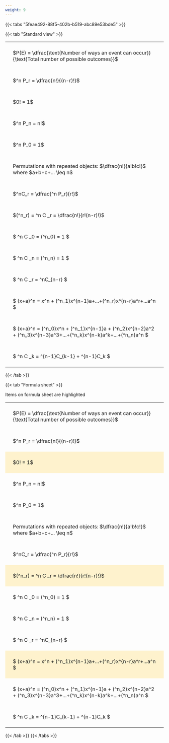 ```yaml
---
weight: 9
---
```


{{< tabs "5feae492-88f5-402b-b519-abc89e53bde5" >}}

{{< tab "Standard view" >}}

<style type="text/css">
#T_336f8 th.col_heading {
  text-align: left;
  font-size: 1em;
}
#T_336f8 td {
  text-align: left;
  font-size: 1em;
  padding: 1.5em;
}
</style>
<table id="T_336f8">
  <thead>
  </thead>
  <tbody>
    <tr>
      <td id="T_336f8_row0_col0" class="data row0 col0" >$P(E) = \dfrac{\text{Number of ways an event can occur}}{\text{Total number of possible outcomes}}$</td>
    </tr>
    <tr>
      <td id="T_336f8_row1_col0" class="data row1 col0" >$^n P_r = \dfrac{n!}{(n-r)!}$</td>
    </tr>
    <tr>
      <td id="T_336f8_row2_col0" class="data row2 col0" >$0! = 1$</td>
    </tr>
    <tr>
      <td id="T_336f8_row3_col0" class="data row3 col0" >$^n P_n = n!$</td>
    </tr>
    <tr>
      <td id="T_336f8_row4_col0" class="data row4 col0" >$^n P_0 = 1$</td>
    </tr>
    <tr>
      <td id="T_336f8_row5_col0" class="data row5 col0" >Permutations with repeated objects: $\dfrac{n!}{a!b!c!}$ where $a+b+c+... \leq n$</td>
    </tr>
    <tr>
      <td id="T_336f8_row6_col0" class="data row6 col0" >$^nC_r = \dfrac{^n P_r}{r!}$</td>
    </tr>
    <tr>
      <td id="T_336f8_row7_col0" class="data row7 col0" >$(^n_r) = ^n C _r = \dfrac{n!}{r!(n-r)!}$</td>
    </tr>
    <tr>
      <td id="T_336f8_row8_col0" class="data row8 col0" >$ ^n C _0 = (^n_0) = 1 $</td>
    </tr>
    <tr>
      <td id="T_336f8_row9_col0" class="data row9 col0" >$ ^n C _n = (^n_n) = 1 $</td>
    </tr>
    <tr>
      <td id="T_336f8_row10_col0" class="data row10 col0" >$ ^n C _r = ^nC_{n-r} $</td>
    </tr>
    <tr>
      <td id="T_336f8_row11_col0" class="data row11 col0" >$ (x+a)^n = x^n + (^n_1)x^{n-1}a+...+(^n_r)x^{n-r}a^r+...a^n    $</td>
    </tr>
    <tr>
      <td id="T_336f8_row12_col0" class="data row12 col0" >$ (x+a)^n = (^n_0)x^n + (^n_1)x^{n-1}a + (^n_2)x^{n-2}a^2 + (^n_3)x^{n-3}a^3+...+(^n_k)x^{n-k}a^k+...+(^n_n)a^n $</td>
    </tr>
    <tr>
      <td id="T_336f8_row13_col0" class="data row13 col0" >$ ^n C _k = ^{n-1}C_{k-1} + ^{n-1}C_k $</td>
    </tr>
  </tbody>
</table>
{{< /tab >}}

{{< tab "Formula sheet" >}}

Items on formula sheet are highlighted 
<br>
<style type="text/css">
#T_0c7a4 th.col_heading {
  text-align: left;
  font-size: 1em;
}
#T_0c7a4 td {
  text-align: left;
  font-size: 1em;
  padding: 1.5em;
}
#T_0c7a4_row0_col0, #T_0c7a4_row1_col0, #T_0c7a4_row3_col0, #T_0c7a4_row4_col0, #T_0c7a4_row5_col0, #T_0c7a4_row6_col0, #T_0c7a4_row8_col0, #T_0c7a4_row9_col0, #T_0c7a4_row10_col0, #T_0c7a4_row12_col0, #T_0c7a4_row13_col0 {
  background-color: rgba(0,0,0,0);
}
#T_0c7a4_row2_col0, #T_0c7a4_row7_col0, #T_0c7a4_row11_col0 {
  background-color: rgba(255,194,10, 0.2);
}
</style>
<table id="T_0c7a4">
  <thead>
  </thead>
  <tbody>
    <tr>
      <td id="T_0c7a4_row0_col0" class="data row0 col0" >$P(E) = \dfrac{\text{Number of ways an event can occur}}{\text{Total number of possible outcomes}}$</td>
    </tr>
    <tr>
      <td id="T_0c7a4_row1_col0" class="data row1 col0" >$^n P_r = \dfrac{n!}{(n-r)!}$</td>
    </tr>
    <tr>
      <td id="T_0c7a4_row2_col0" class="data row2 col0" >$0! = 1$</td>
    </tr>
    <tr>
      <td id="T_0c7a4_row3_col0" class="data row3 col0" >$^n P_n = n!$</td>
    </tr>
    <tr>
      <td id="T_0c7a4_row4_col0" class="data row4 col0" >$^n P_0 = 1$</td>
    </tr>
    <tr>
      <td id="T_0c7a4_row5_col0" class="data row5 col0" >Permutations with repeated objects: $\dfrac{n!}{a!b!c!}$ where $a+b+c+... \leq n$</td>
    </tr>
    <tr>
      <td id="T_0c7a4_row6_col0" class="data row6 col0" >$^nC_r = \dfrac{^n P_r}{r!}$</td>
    </tr>
    <tr>
      <td id="T_0c7a4_row7_col0" class="data row7 col0" >$(^n_r) = ^n C _r = \dfrac{n!}{r!(n-r)!}$</td>
    </tr>
    <tr>
      <td id="T_0c7a4_row8_col0" class="data row8 col0" >$ ^n C _0 = (^n_0) = 1 $</td>
    </tr>
    <tr>
      <td id="T_0c7a4_row9_col0" class="data row9 col0" >$ ^n C _n = (^n_n) = 1 $</td>
    </tr>
    <tr>
      <td id="T_0c7a4_row10_col0" class="data row10 col0" >$ ^n C _r = ^nC_{n-r} $</td>
    </tr>
    <tr>
      <td id="T_0c7a4_row11_col0" class="data row11 col0" >$ (x+a)^n = x^n + (^n_1)x^{n-1}a+...+(^n_r)x^{n-r}a^r+...a^n    $</td>
    </tr>
    <tr>
      <td id="T_0c7a4_row12_col0" class="data row12 col0" >$ (x+a)^n = (^n_0)x^n + (^n_1)x^{n-1}a + (^n_2)x^{n-2}a^2 + (^n_3)x^{n-3}a^3+...+(^n_k)x^{n-k}a^k+...+(^n_n)a^n $</td>
    </tr>
    <tr>
      <td id="T_0c7a4_row13_col0" class="data row13 col0" >$ ^n C _k = ^{n-1}C_{k-1} + ^{n-1}C_k $</td>
    </tr>
  </tbody>
</table>
{{< /tab >}}
{{< /tabs >}}